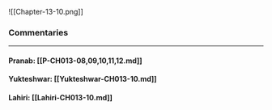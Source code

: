 ![[Chapter-13-10.png]]

### Commentaries

---

#### Pranab: [[P-CH013-08,09,10,11,12.md]]

#### Yukteshwar: [[Yukteshwar-CH013-10.md]]

#### Lahiri: [[Lahiri-CH013-10.md]]
